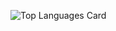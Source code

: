 ![Top Languages Card](https://github-readme-stats.vercel.app/api/top-langs/?username=CamYeomans&layout=compact)



<!--
**CamYeomans/CamYeomans** is a ✨ _special_ ✨ repository because its `README.md` (this file) appears on your GitHub profile.

